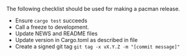 The following checklist should be used for making a pacman release.

- Ensure `cargo test` succeeds
- Call a freeze to development.
- Update NEWS and README files
- Update version in Cargo.toml as described in file
- Create a signed git tag `git tag -x vX.Y.Z -m "[commit message]"`
